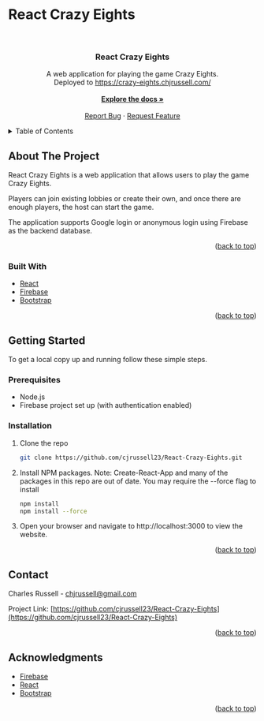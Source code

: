 # React Crazy Eights

<a name="readme-top"></a>

<br />
<div align="center">

  <h3 align="center">React Crazy Eights</h3>

  <p align="center">
    A web application for playing the game Crazy Eights.<br />
    Deployed to <a href="https://crazy-eights.chjrussell.com/">https://crazy-eights.chjrussell.com/</a>
    <br />
    <br />
    <a href="https://github.com/cjrussell23/React-Crazy-Eights"><strong>Explore the docs »</strong></a>
    <br />
    <br />
    <a href="https://github.com/cjrussell23/React-Crazy-Eights/issues">Report Bug</a>
    ·
    <a href="https://github.com/cjrussell23/React-Crazy-Eights/issues">Request Feature</a>
  </p>
</div>

<details>
  <summary>Table of Contents</summary>
  <ol>
    <li>
      <a href="#about-the-project">About The Project</a>
      <ul>
        <li><a href="#built-with">Built With</a></li>
      </ul>
    </li>
    <li>
      <a href="#getting-started">Getting Started</a>
      <ul>
        <li><a href="#prerequisites">Prerequisites</a></li>
        <li><a href="#installation">Installation</a></li>
      </ul>
    </li>
    <li><a href="#usage">Usage</a></li>
    <li><a href="#contact">Contact</a></li>
    <li><a href="#acknowledgments">Acknowledgments</a></li>
  </ol>
</details>

## About The Project

React Crazy Eights is a web application that allows users to play the game Crazy Eights.

Players can join existing lobbies or create their own, and once there are enough players, the host can start the game.

The application supports Google login or anonymous login using Firebase as the backend database.

<p align="right">(<a href="#readme-top">back to top</a>)</p>

### Built With

- [React](https://reactjs.org/)
- [Firebase](https://firebase.google.com/)
- [Bootstrap](https://getbootstrap.com/)

<p align="right">(<a href="#readme-top">back to top</a>)</p>

## Getting Started

To get a local copy up and running follow these simple steps.

### Prerequisites

- Node.js
- Firebase project set up (with authentication enabled)

### Installation

1. Clone the repo
   ```sh
   git clone https://github.com/cjrussell23/React-Crazy-Eights.git
   ```
2. Install NPM packages. Note: Create-React-App and many of the packages in this repo are out of date. You may require the --force flag to install
   ```sh
   npm install
   npm install --force
   ```
3. Open your browser and navigate to http://localhost:3000 to view the website.

<p align="right">(<a href="#readme-top">back to top</a>)</p>

## Contact

Charles Russell - chjrussell@gmail.com

Project Link: [https://github.com/cjrussell23/React-Crazy-Eights](https://github.com/cjrussell23/React-Crazy-Eights)

<p align="right">(<a href="#readme-top">back to top</a>)</p>

## Acknowledgments

- [Firebase](https://firebase.google.com/)
- [React](https://reactjs.org/)
- [Bootstrap](https://getbootstrap.com/)

<p align="right">(<a href="#readme-top">back to top</a>)</p>

